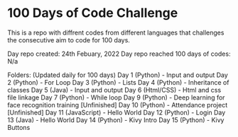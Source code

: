 # 100 Days of Code Challenge
This is a repo with diffrent codes from different languages that challenges the consecutive aim to code for 100 days.

Day repo created: 24th Febuary, 2022
Day repo reached 100 days of codes: N/a

Folders: (Updated daily for 100 days)
Day 1 (Python) - Input and output
Day 2 (Python) - For Loop
Day 3 (Python) - Lists
Day 4 (Python) - Inheritance of classes
Day 5 (Java) - Input and output
Day 6 (Html/CSS) - Html and css file linkage
Day 7 (Python) - While loop
Day 9 (Python) - Deep learning for face recognition training [Unfinished]
Day 10 (Python) - Attendance project [Unfinished]
Day 11 (JavaScript) - Hello World
Day 12 (Python) - Login
Day 13 (Java) - Hello World
Day 14 (Python) - Kivy Intro
Day 15 (Python) - Kivy Buttons